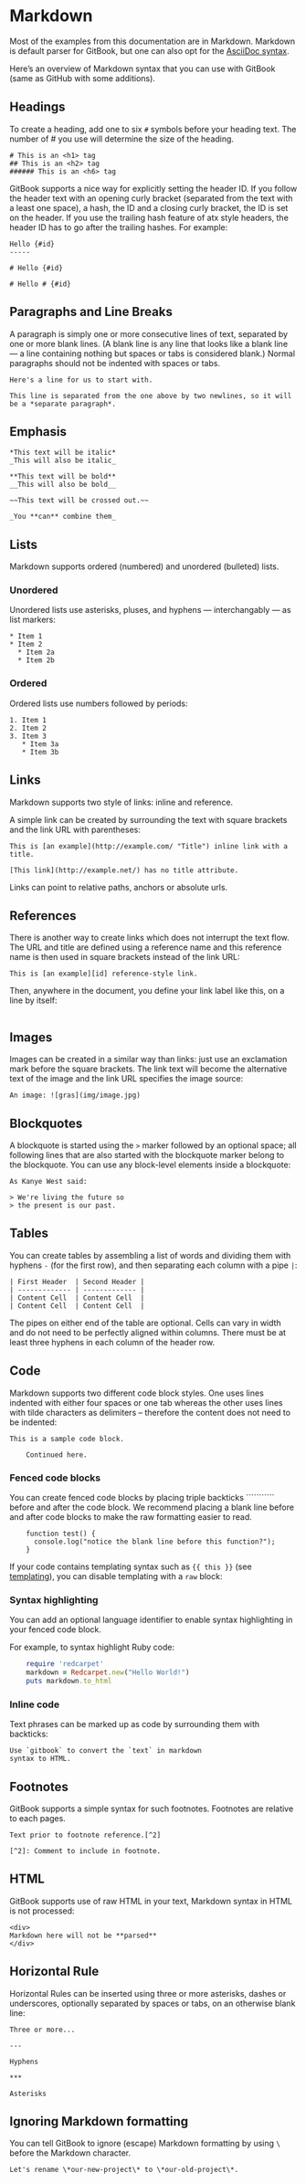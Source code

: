 # Markdown

Most of the examples from this documentation are in Markdown. Markdown is default parser for GitBook, but one can also opt for the [AsciiDoc syntax](asciidoc.md).

Here’s an overview of Markdown syntax that you can use with GitBook \(same as GitHub with some additions\).

## Headings

To create a heading, add one to six `#` symbols before your heading text. The number of \# you use will determine the size of the heading.

```text
# This is an <h1> tag
## This is an <h2> tag
###### This is an <h6> tag
```

GitBook supports a nice way for explicitly setting the header ID. If you follow the header text with an opening curly bracket \(separated from the text with a least one space\), a hash, the ID and a closing curly bracket, the ID is set on the header. If you use the trailing hash feature of atx style headers, the header ID has to go after the trailing hashes. For example:

```text
Hello {#id}
-----

# Hello {#id}

# Hello # {#id}
```

## Paragraphs and Line Breaks <a id="paragraphs"></a>

A paragraph is simply one or more consecutive lines of text, separated by one or more blank lines. \(A blank line is any line that looks like a blank line — a line containing nothing but spaces or tabs is considered blank.\) Normal paragraphs should not be indented with spaces or tabs.

```text
Here's a line for us to start with.

This line is separated from the one above by two newlines, so it will be a *separate paragraph*.
```

## Emphasis <a id="emphasis"></a>

```text
*This text will be italic*
_This will also be italic_

**This text will be bold**
__This will also be bold__

~~This text will be crossed out.~~

_You **can** combine them_
```

## Lists <a id="lists"></a>

Markdown supports ordered \(numbered\) and unordered \(bulleted\) lists.

### Unordered

Unordered lists use asterisks, pluses, and hyphens — interchangably — as list markers:

```text
* Item 1
* Item 2
  * Item 2a
  * Item 2b
```

### Ordered

Ordered lists use numbers followed by periods:

```text
1. Item 1
2. Item 2
3. Item 3
   * Item 3a
   * Item 3b
```

## Links <a id="links"></a>

Markdown supports two style of links: inline and reference.

A simple link can be created by surrounding the text with square brackets and the link URL with parentheses:

```text
This is [an example](http://example.com/ "Title") inline link with a title.

[This link](http://example.net/) has no title attribute.
```

Links can point to relative paths, anchors or absolute urls.

## References

There is another way to create links which does not interrupt the text flow. The URL and title are defined using a reference name and this reference name is then used in square brackets instead of the link URL:

```text
This is [an example][id] reference-style link.
```

Then, anywhere in the document, you define your link label like this, on a line by itself:

```text

```

## Images <a id="images"></a>

Images can be created in a similar way than links: just use an exclamation mark before the square brackets. The link text will become the alternative text of the image and the link URL specifies the image source:

```text
An image: ![gras](img/image.jpg)
```

## Blockquotes <a id="blockquotes"></a>

A blockquote is started using the `>` marker followed by an optional space; all following lines that are also started with the blockquote marker belong to the blockquote. You can use any block-level elements inside a blockquote:

```text
As Kanye West said:

> We're living the future so
> the present is our past.
```

## Tables <a id="tables"></a>

You can create tables by assembling a list of words and dividing them with hyphens `-` \(for the first row\), and then separating each column with a pipe `|`:

```text
| First Header  | Second Header |
| ------------- | ------------- |
| Content Cell  | Content Cell  |
| Content Cell  | Content Cell  |
```

The pipes on either end of the table are optional. Cells can vary in width and do not need to be perfectly aligned within columns. There must be at least three hyphens in each column of the header row.

## Code <a id="code"></a>

Markdown supports two different code block styles. One uses lines indented with either four spaces or one tab whereas the other uses lines with tilde characters as delimiters – therefore the content does not need to be indented:

```text
This is a sample code block.

    Continued here.
```

### Fenced code blocks

You can create fenced code blocks by placing triple backticks ```````````  before and after the code block. We recommend placing a blank line before and after code blocks to make the raw formatting easier to read.

```text
    function test() {
      console.log("notice the blank line before this function?");
    }
```

If your code contains templating syntax such as `{{ this }}` \(see [templating](../templating/variables.md)\), you can disable templating with a `raw` block:

### Syntax highlighting

You can add an optional language identifier to enable syntax highlighting in your fenced code block.

For example, to syntax highlight Ruby code:

```ruby
    require 'redcarpet'
    markdown = Redcarpet.new("Hello World!")
    puts markdown.to_html
```

### Inline code

Text phrases can be marked up as code by surrounding them with backticks:

```text
Use `gitbook` to convert the `text` in markdown
syntax to HTML.
```

## Footnotes

GitBook supports a simple syntax for such footnotes. Footnotes are relative to each pages.

```text
Text prior to footnote reference.[^2]

[^2]: Comment to include in footnote.
```

## HTML

GitBook supports use of raw HTML in your text, Markdown syntax in HTML is not processed:

```text
<div>
Markdown here will not be **parsed**
</div>
```

## Horizontal Rule

Horizontal Rules can be inserted using three or more asterisks, dashes or underscores, optionally separated by spaces or tabs, on an otherwise blank line:

```text
Three or more...

---

Hyphens

***

Asterisks
```

## Ignoring Markdown formatting

You can tell GitBook to ignore \(escape\) Markdown formatting by using `\` before the Markdown character.

```text
Let's rename \*our-new-project\* to \*our-old-project\*.
```


